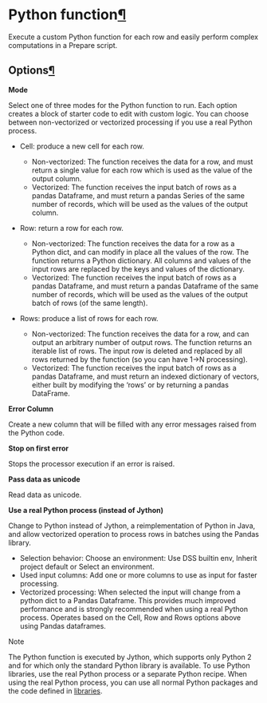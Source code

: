 Python function[¶](#python-function "Permalink to this heading")
================================================================


Execute a custom Python function for each row and easily perform complex computations in a Prepare script.



Options[¶](#options "Permalink to this heading")
------------------------------------------------


**Mode**


Select one of three modes for the Python function to run. Each option creates a block of starter code to edit with custom logic. You can choose between non\-vectorized or vectorized processing if you use a real Python process.


* Cell: produce a new cell for each row.


	+ Non\-vectorized: The function receives the data for a row, and must return a single value for each row which is used as the value of the output column.
	+ Vectorized: The function receives the input batch of rows as a pandas Dataframe, and must return a pandas Series of the same number of records, which will be used as the values of the output column.
* Row: return a row for each row.


	+ Non\-vectorized: The function receives the data for a row as a Python dict, and can modify in place all the values of the row. The function returns a Python dictionary. All columns and values of the input rows are replaced by the keys and values of the dictionary.
	+ Vectorized: The function receives the input batch of rows as a pandas Dataframe, and must return a pandas Dataframe of the same number of records, which will be used as the values of the output batch of rows (of the same length).
* Rows: produce a list of rows for each row.


	+ Non\-vectorized: The function receives the data for a row, and can output an arbitrary number of output rows. The function returns an iterable list of rows. The input row is deleted and replaced by all rows returned by the function (so you can have 1\-\>N processing).
	+ Vectorized: The function receives the input batch of rows as a pandas Dataframe, and must return an indexed dictionary of vectors, either built by modifying the ‘rows’ or by returning a pandas DataFrame.


**Error Column**


Create a new column that will be filled with any error messages raised from the Python code.


**Stop on first error**


Stops the processor execution if an error is raised.


**Pass data as unicode**


Read data as unicode.


**Use a real Python process (instead of Jython)**


Change to Python instead of Jython, a reimplementation of Python in Java, and allow vectorized operation to process rows in batches using the Pandas library.


* Selection behavior: Choose an environment: Use DSS builtin env, Inherit project default or Select an environment.
* Used input columns: Add one or more columns to use as input for faster processing.
* Vectorized processing: When selected the input will change from a python dict to a Pandas Dataframe. This provides much improved performance and is strongly recommended when using a real Python process. Operates based on the Cell, Row and Rows options above using Pandas dataframes.



Note


The Python function is executed by Jython, which supports only Python 2 and for which only the standard Python library is available. To use Python libraries, use the real Python process or a separate Python recipe. When using the real Python process, you can use all normal Python packages and the code defined in [libraries](../../python/reusing-code.html).